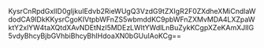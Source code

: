 KysrCnRpdGxlID0gIjkuIEdvb2RieWUgQ3VzdG9tZXIgR2F0ZXdheXMiCndlaWdodCA9IDkKKysrCgoKIVtpbWFnZS5wbmddKC9pbWFnZXMvMDA4LXZpaWktY2xlYW4taXQtdXAvNDEtNzI5MDEzLWltYWdlLnBuZykKCgpXZeKAmXJlIG5vdyBhcyBjbGVhbiBhcyBhIHdoaXN0bGUuIAoKCg==